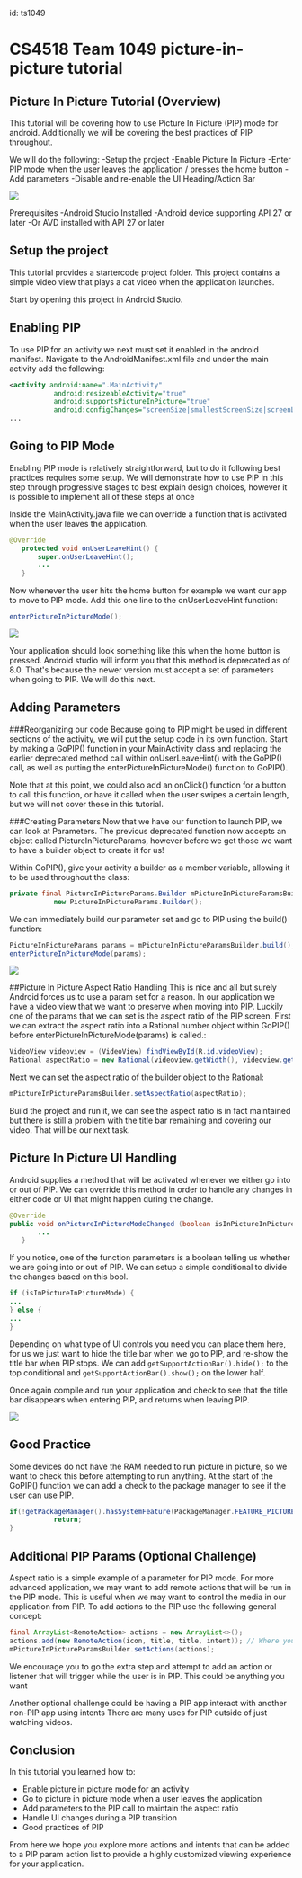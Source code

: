 ﻿id: ts1049

# CS4518 Team 1049 picture-in-picture tutorial

## Picture In Picture Tutorial (Overview)


This tutorial will be covering how to use Picture In Picture (PIP) mode for android. Additionally we will be covering the best practices of PIP throughout.

We will do the following:
-Setup the project
-Enable Picture In Picture
-Enter PIP mode when the user leaves the application / presses the home button
-Add parameters
-Disable and re-enable the UI Heading/Action Bar


![](https://i.imgur.com/Hb3pdPe.png)

Prerequisites
-Android Studio Installed
-Android device supporting API 27 or later
-Or AVD installed with API 27 or later



## Setup the project
This tutorial provides a startercode project folder. This project contains a simple video view that plays a cat video when the application launches. 


Start by opening this project in Android Studio.

## Enabling PIP
To use PIP for an activity we next must set it enabled in the android manifest. Navigate to the AndroidManifest.xml file and under the main activity add the following:
``` xml
<activity android:name=".MainActivity"
           android:resizeableActivity="true"
           android:supportsPictureInPicture="true"
           android:configChanges="screenSize|smallestScreenSize|screenLayout|orientation">
...
```


## Going to PIP Mode


Enabling PIP mode is relatively straightforward, but to do it following best practices requires some setup. We will demonstrate how to use PIP in this step through progressive stages to best explain design choices, however it is possible to implement all of these steps at once  


Inside the MainActivity.java file we can override a function that is activated when the user leaves the application. 
``` java
@Override
   protected void onUserLeaveHint() {
       super.onUserLeaveHint();
       ...
   }
```
Now whenever the user hits the home button for example we want our app to move to PIP mode.
Add this one line to the onUserLeaveHint function:
``` java
enterPictureInPictureMode();
```


![](https://i.imgur.com/PEcp6Gb.png)

Your application should look something like this when the home button is pressed. 
Android studio will inform you that this method is deprecated as of 8.0. That's because the newer version must accept a set of parameters when going to PIP. We will do this next.


## Adding Parameters
###Reorganizing our code
Because going to PIP might be used in different sections of the activity, we will put the setup code in its own function. Start by making a GoPIP() function in your MainActivity class and replacing the earlier deprecated method call within onUserLeaveHint() with the GoPIP() call, as well as putting the enterPictureInPictureMode() function to GoPIP().

Note that at this point, we could also add an onClick() function for a button to call this function, or have it called when the user swipes a certain length, but we will not cover these in this tutorial.

###Creating Parameters
Now that we have our function to launch PIP, we can look at Parameters.
The previous deprecated function now accepts an object called PictureInPictureParams, however before we get those we want to have a builder object to create it for us!


Within GoPIP(), give your activity a builder as a member variable, allowing it to be used throughout the class:
``` java
private final PictureInPictureParams.Builder mPictureInPictureParamsBuilder =
           new PictureInPictureParams.Builder();
```

We can immediately build our parameter set and go to PIP  using the build() function:
``` java
PictureInPictureParams params = mPictureInPictureParamsBuilder.build();
enterPictureInPictureMode(params);
``` 


![](https://i.imgur.com/V23v40M.png)


##Picture In Picture Aspect Ratio Handling
This is nice and all but surely Android forces us to use a param set for a reason. In our application we have a video view that we want to preserve when moving into PIP. Luckily one of the params that we can set is the aspect ratio of the PIP screen. First we can extract the aspect ratio into a Rational number object within GoPIP() before enterPictureInPictureMode(params) is called.:
``` java
VideoView videoview = (VideoView) findViewById(R.id.videoView);
Rational aspectRatio = new Rational(videoview.getWidth(), videoview.getHeight());
```
Next we can set the aspect ratio of the builder object to the Rational:
``` java
mPictureInPictureParamsBuilder.setAspectRatio(aspectRatio);
```


Build the project and run it, we can see the aspect ratio is in fact maintained but there is still a problem with the title bar remaining and covering our video. That will be our next task.


## Picture In Picture UI Handling
Android supplies a method that will be activated whenever we either go into or out of PIP. We can override this method in order to handle any changes in either code or UI that might happen during the change.
``` java
@Override
public void onPictureInPictureModeChanged (boolean isInPictureInPictureMode, Configuration newConfig) {
       ...
   }
```
If you notice, one of the function parameters is a boolean telling us whether we are going into or out of PIP. We can setup a simple conditional to divide the changes based on this bool.
``` java
if (isInPictureInPictureMode) {
...
} else {
...
}
```
Depending on what type of UI controls you need you can place them here, for us we just want to hide the title bar when we go to PIP, and re-show the title bar when PIP stops. We can add ``` getSupportActionBar().hide(); ``` to the top conditional and ``` getSupportActionBar().show(); ``` on the lower half.


Once again compile and run your application and check to see that the title bar disappears when entering PIP, and returns when leaving PIP.



![](https://i.imgur.com/Hb3pdPe.png)
## Good Practice
Some devices do not have the RAM needed to run picture in picture, so we want to check this before attempting to run anything. At the start of the GoPIP() function we can add a check to the package manager to see if the user can use PIP.
``` java
if(!getPackageManager().hasSystemFeature(PackageManager.FEATURE_PICTURE_IN_PICTURE)) {
           return;
}
```


## Additional PIP Params (Optional Challenge)
Aspect ratio is a simple example of a parameter for PIP mode. For more advanced application, we may want to add remote actions that will be run in the PIP mode. This is useful when we may want to control the media in our application from PIP. To add actions to the PIP use the following general concept:
``` java
final ArrayList<RemoteAction> actions = new ArrayList<>();
actions.add(new RemoteAction(icon, title, title, intent)); // Where you can customize your icon titles and intent to whatever you may need
mPictureInPictureParamsBuilder.setActions(actions);
```


We encourage you to go the extra step and attempt to add an action or listener that will trigger while the user is in PIP. This could be anything you want

Another optional challenge could be having a PIP app interact with another non-PIP app using intents There are many uses for PIP outside of just watching videos.

## Conclusion
In this tutorial you learned how to:
* Enable picture in picture mode for an activity
* Go to picture in picture mode when a user leaves the application
* Add parameters to the PIP call to maintain the aspect ratio
* Handle UI changes during a PIP transition
* Good practices of PIP


From here we hope you explore more actions and intents that can be added to a PIP param action list to provide a highly customized viewing experience for your application.